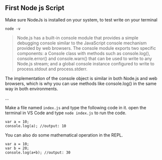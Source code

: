 ## First Node js Script

Make sure NodeJs is installed on your system, to test write on your terminal

```
node -v
```


> Node.js has a built-in console module that provides a simple debugging console similar to the JavaScript console mechanism provided by web browsers. The console module exports two specific components: a Console class with methods such as console.log(), console.error() and console.warn() that can be used to write to any Node.js stream; and a global console instance configured to write to process.stdout and process.stderr.

The implementation of the console object is similar in both Node.js and web browsers, which is why you can use methods like console.log() in the same way in both environments.

...

Make a file named `index.js` and type the following code in it.
open the terminal in VS Code and type `node index.js` to run the code.


```
var a = 10;
console.log(a); //output: 10
```

You can also do some mathematical operation in the REPL.
```
var a = 10;
var b = 20;
console.log(a+b); //output: 30
```
